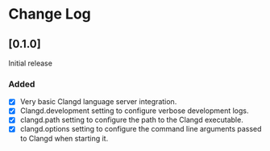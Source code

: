 # Change Log

## [0.1.0]

Initial release

### Added

- [x] Very basic Clangd language server integration.
- [x] Clangd.development setting to configure verbose development logs.
- [x] clangd.path setting to configure the path to the Clangd executable.
- [x] clangd.options setting to configure the command line arguments passed to Clangd when starting it.
